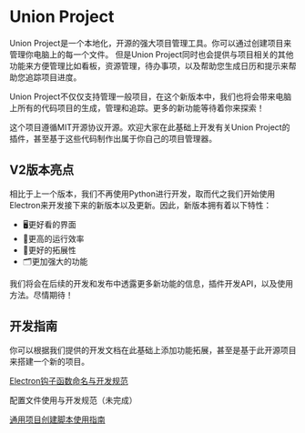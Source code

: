 # Union Project

Union Project是一个本地化，开源的强大项目管理工具。你可以通过创建项目来管理你电脑上的每一个文件。
但是Union Project同时也会提供与项目相关的其他功能来方便管理比如看板，资源管理，待办事项，以及帮助您生成日历和提示来帮助您追踪项目进度。

Union Project不仅仅支持管理一般项目，在这个新版本中，我们也将会带来电脑上所有的代码项目的生成，管理和追踪。更多的新功能等待着你来探索！

这个项目遵循MIT开源协议开源。欢迎大家在此基础上开发有关Union Project的插件，甚至基于这些代码制作出属于你自己的项目管理器。

## V2版本亮点
相比于上一个版本，我们不再使用Python进行开发，取而代之我们开始使用Electron来开发接下来的新版本以及更新。因此，新版本拥有着以下特性：

- 🖥️更好看的界面
- 🚀更高的运行效率
- 🧩更好的拓展性
- 🗂️更加强大的功能

我们将会在后续的开发和发布中透露更多新功能的信息，插件开发API，以及使用方法。尽情期待！

## 开发指南
你可以根据我们提供的开发文档在此基础上添加功能拓展，甚至是基于此开源项目来搭建一个新的项目。

[Electron钩子函数命名与开发规范](./Documentations/IPC_API_Documentation.md)

配置文件使用与开发规范（未完成）

[通用项目创建脚本使用指南](./Documentations/ProjectCreateScriptDocument.md)